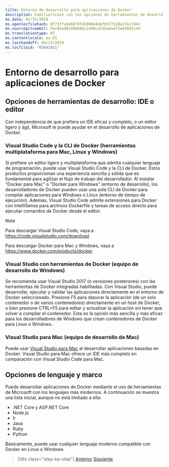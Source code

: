 ```yaml
---
title: Entorno de desarrollo para aplicaciones de Docker
description: Familiarícese con las opciones de herramientas de desarrollo más importantes que son compatibles con el ciclo de vida de desarrollo de Docker.
ms.date: 02/15/2019
ms.openlocfilehash: 0f71ffa5e6870f45908e4def6577120a17ec744c
ms.sourcegitcommit: 5bc85ad81d96b8dc2a90ce53bada475ee5662c44
ms.translationtype: HT
ms.contentlocale: es-ES
ms.lasthandoff: 06/13/2019
ms.locfileid: "65641421"
---
```

# <a name="development-environment-for-docker-apps"></a>Entorno de desarrollo para aplicaciones de Docker

## <a name="development-tools-choices-ide-or-editor"></a>Opciones de herramientas de desarrollo: IDE o editor

Con independencia de que prefiera un IDE eficaz y completo, o un editor ligero y ágil, Microsoft le puede ayudar en el desarrollo de aplicaciones de Docker.

### <a name="visual-studio-code-and-docker-cli-cross-platform-tools-for-mac-linux-and-windows"></a>Visual Studio Code y la CLI de Docker (herramientas multiplataforma para Mac, Linux y Windows)

Si prefiere un editor ligero y multiplataforma que admita cualquier lenguaje de programación, puede usar Visual Studio Code y la CLI de Docker. Estos productos proporcionan una experiencia sencilla y sólida que es fundamental para agilizar el flujo de trabajo del desarrollador. Al instalar "Docker para Mac" o "Docker para Windows" (entorno de desarrollo), los desarrolladores de Docker pueden usar una sola CLI de Docker para compilar aplicaciones para Windows o Linux (entorno de tiempo de ejecución). Además, Visual Studio Code admite extensiones para Docker con IntelliSense para archivos Dockerfile y tareas de acceso directo para ejecutar comandos de Docker desde el editor.

> [!NOTE]
>
> Para descargar Visual Studio Code, vaya a <https://code.visualstudio.com/download>.
>
> Para descargar Docker para Mac y Windows, vaya a <https://www.docker.com/products/docker>.

### <a name="visual-studio-with-docker-tools-windows-development-machine"></a>Visual Studio con herramientas de Docker (equipo de desarrollo de Windows)

Se recomienda usar Visual Studio 2017 (o versiones posteriores) con las herramientas de Docker integradas habilitadas. Con Visual Studio, puede desarrollar, ejecutar y validar las aplicaciones directamente en el entorno de Docker seleccionado. Presione F5 para depurar la aplicación (de un solo contenedor o de varios contenedores) directamente en un host de Docker, o bien presione CTRL+F5 para editar y actualizar la aplicación sin tener que volver a compilar el contenedor. Esta es la opción más sencilla y más eficaz para los desarrolladores de Windows que crean contenedores de Docker para Linux o Windows.

### <a name="visual-studio-for-mac-mac-development-machine"></a>Visual Studio para Mac (equipo de desarrollo de Mac)

Puede usar [Visual Studio para Mac](https://visualstudio.microsoft.com/vs/mac/?utm_medium=microsoft&utm_source=docs.microsoft.com&utm_campaign=inline+link) al desarrollar aplicaciones basadas en Docker. Visual Studio para Mac ofrece un IDE más completo en comparación con Visual Studio Code para Mac.

## <a name="language-and-framework-choices"></a>Opciones de lenguaje y marco

Puede desarrollar aplicaciones de Docker mediante el uso de herramientas de Microsoft con los lenguajes más modernos. A continuación se muestra una lista inicial, aunque no está limitado a ella:

- .NET Core y ASP.NET Core
- Node.js
- Ir
- Java
- Ruby
- Python

Básicamente, puede usar cualquier lenguaje moderno compatible con Docker en Linux o Windows.

>[!div class="step-by-step"]
>[Anterior](deploy-azure-kubernetes-service.md)
>[Siguiente](docker-apps-inner-loop-workflow.md)

